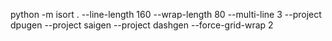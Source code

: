 python -m isort . --line-length 160 --wrap-length 80 --multi-line 3 --project dpugen --project saigen --project dashgen --force-grid-wrap 2

